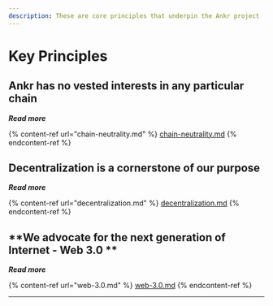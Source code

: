 ```yaml
---
description: These are core principles that underpin the Ankr project
---
```


# Key Principles

## **Ankr has no vested interests in any particular chain**

_**Read more**_

{% content-ref url="chain-neutrality.md" %}
[chain-neutrality.md](chain-neutrality.md)
{% endcontent-ref %}

## **Decentralization is a cornerstone of our purpose**

_**Read more**_

{% content-ref url="decentralization.md" %}
[decentralization.md](decentralization.md)
{% endcontent-ref %}

## **We advocate for the next generation of Internet - Web 3.0 **

_**Read more**_

{% content-ref url="web-3.0.md" %}
[web-3.0.md](web-3.0.md)
{% endcontent-ref %}



****

###

## &#x20;

### &#x20;

​
